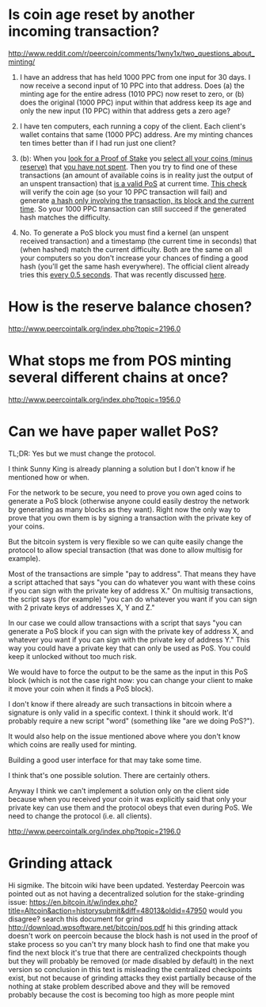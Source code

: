 Is coin age reset by another incoming transaction?
==================================================
http://www.reddit.com/r/peercoin/comments/1wny1x/two_questions_about_minting/
1. I have an address that has held 1000 PPC from one input for 30 days. I now receive a second input of 10 PPC into that address. Does (a) the minting age for the entire adress (1010 PPC) now reset to zero, or (b) does the original (1000 PPC) input within that address keep its age and only the new input (10 PPC) within that address gets a zero age?
2. I have ten computers, each running a copy of the client. Each client's wallet contains that same (1000 PPC) address. Are my minting chances ten times better than if I had run just one client?

1. (b): When you [look for a Proof of Stake](https://github.com/ppcoin/ppcoin/blob/master/src/wallet.cpp#L1213) you [select all your coins (minus reserve)](https://github.com/ppcoin/ppcoin/blob/master/src/wallet.cpp#L1240) that [you have not spent](https://github.com/ppcoin/ppcoin/blob/master/src/wallet.cpp#L951). Then you try to find one of these transactions (an amount of available coins is in reality just the output of an unspent transaction) that [is a valid PoS](https://github.com/ppcoin/ppcoin/blob/master/src/wallet.cpp#L1268) at current time. [This check](https://github.com/ppcoin/ppcoin/blob/master/src/kernel.cpp#L271) will verify the coin age (so your 10 PPC transaction will fail) and generate [a hash only involving the transaction, its block and the current time](https://github.com/ppcoin/ppcoin/blob/master/src/kernel.cpp#L251). So your 1000 PPC transaction can still succeed if the generated hash matches the difficulty.
2. No. To generate a PoS block you must find a kernel (an unspent received transaction) and a timestamp (the current time in seconds) that (when hashed) match the current difficulty. Both are the same on all your computers so you don't increase your chances of finding a good hash (you'll get the same hash everywhere). The official client already tries this [every 0.5 seconds](https://github.com/ppcoin/ppcoin/blob/master/src/main.cpp#L3939). That was recently discussed [here](http://www.peercointalk.org/index.php?topic=1956.msg17752#msg17752).


How is the reserve balance chosen?
==================================
http://www.peercointalk.org/index.php?topic=2196.0


What stops me from POS minting several different chains at once?
================================================================
http://www.peercointalk.org/index.php?topic=1956.0


Can we have paper wallet PoS?
=============================

TL;DR: Yes but we must change the protocol.

I think Sunny King is already planning a solution but I don't know if he mentioned how or when.

For the network to be secure, you need to prove you own aged coins to generate a PoS block (otherwise anyone could easily destroy the network by generating as many blocks as they want). Right now the only way to prove that you own them is by signing a transaction with the private key of your coins.

But the bitcoin system is very flexible so we can quite easily change the protocol to allow special transaction (that was done to allow multisig for example).

Most of the transactions are simple "pay to address". That means they have a script attached that says "you can do whatever you want with these coins if you can sign with the private key of address X."
On multisig transactions, the script says (for example) "you can do whatever you want if you can sign with 2 private keys of addresses X, Y and Z."

In our case we could allow transactions with a script that says "you can generate a PoS block if you can sign with the private key of address X, and whatever you want if you can sign with the private key of address Y."
This way you could have a private key that can only be used as PoS. You could keep it unlocked without too much risk.

We would have to force the output to be the same as the input in this PoS block (which is not the case right now: you can change your client to make it move your coin when it finds a PoS block).

I don't know if there already are such transactions in bitcoin where a signature is only valid in a specific context. I think it should work. It'd probably require a new script "word" (something like "are we doing PoS?").

It would also help on the issue mentioned above where you don't know which coins are really used for minting.

Building a good user interface for that may take some time.

I think that's one possible solution. There are certainly others.

Anyway I think we can't implement a solution only on the client side because when you received your coin it was explicitly said that only your private key can use them and the protocol obeys that even during PoS. We need to change the protocol (i.e. all clients).

http://www.peercointalk.org/index.php?topic=2196.0


Grinding attack
===============

<guest2324q> Hi sigmike. The bitcoin wiki have been updated. Yesterday Peercoin was pointed out as not having a decentralized solution for the stake-grinding issue: https://en.bitcoin.it/w/index.php?title=Altcoin&action=historysubmit&diff=48013&oldid=47950
<guest2324q> would you disagree?
<guest2324q> search this document for grind http://download.wpsoftware.net/bitcoin/pos.pdf
<sigmike> hi
<sigmike> this grinding attack doesn't work on peercoin because the block hash is not used in the proof of stake process
<sigmike> so you can't try many block hash to find one that make you find the next block
<sigmike> it's true that there are centralized checkpoints though
<sigmike> but they will probably be removed (or made disabled by default) in the next version
<sigmike> so conclusion in this text is misleading
<sigmike> the centralized checkpoints exist, but not because of grinding attacks
<sigmike> they exist partially because of the nothing at stake problem described above
<sigmike> and they will be removed probably because the cost is becoming too high as more people mint
